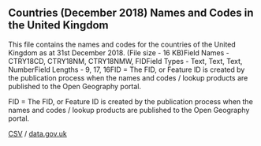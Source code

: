 ## Countries (December 2018) Names and Codes in the United Kingdom

This file contains the names and codes for the countries of the United Kingdom as at 31st December 2018. (File size - 16 KB)Field Names - CTRY18CD, CTRY18NM, CTRY18NMW, FIDField Types - Text, Text, Text, NumberField Lengths - 9, 17, 16FID = The FID, or Feature ID is created by
the publication process when the names and codes / lookup products are
published to the Open Geography portal. 

FID = The FID, or Feature ID is created by
the publication process when the names and codes / lookup products are
published to the Open Geography portal. 

[CSV](../csv/258.csv) / [data.gov.uk](https://data.gov.uk/dataset/4de9d6d7-f3f7-4d2d-abba-2fa41f4aece7/countries-december-2018-names-and-codes-in-the-united-kingdom)

